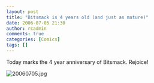 ```yaml
---
layout: post
title: "Bitsmack is 4 years old (and just as mature)"
date: 2006-07-05 21:30
author: rcadmin
comments: true
categories: [Comics]
tags: []
---
```

Today marks the 4 year anniversary of Bitsmack. Rejoice!

<!--more-->

<img id="image840" alt="20060705.jpg" title="20060705.jpg" src="http://dl.bitsmack.com/uploads/2006/07/20060705.jpg" />
